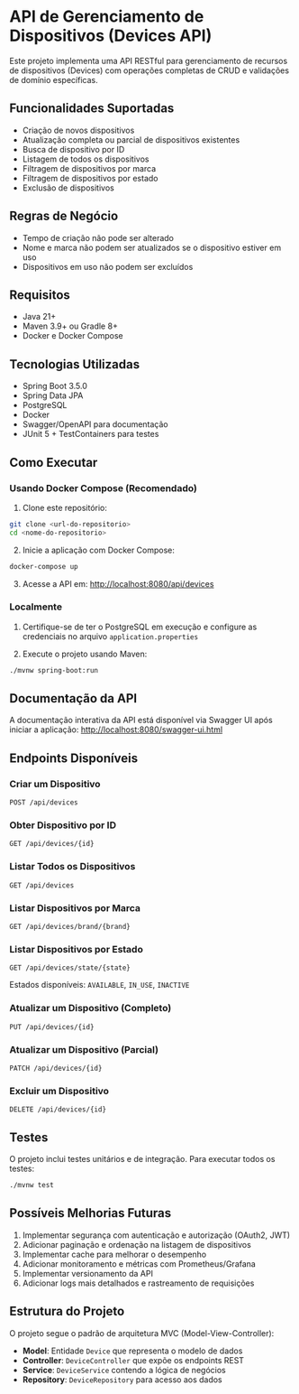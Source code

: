 # API de Gerenciamento de Dispositivos (Devices API)

Este projeto implementa uma API RESTful para gerenciamento de recursos de dispositivos (Devices) com operações completas de CRUD e validações de domínio específicas.

## Funcionalidades Suportadas

* Criação de novos dispositivos
* Atualização completa ou parcial de dispositivos existentes
* Busca de dispositivo por ID
* Listagem de todos os dispositivos
* Filtragem de dispositivos por marca
* Filtragem de dispositivos por estado
* Exclusão de dispositivos

## Regras de Negócio

* Tempo de criação não pode ser alterado
* Nome e marca não podem ser atualizados se o dispositivo estiver em uso
* Dispositivos em uso não podem ser excluídos

## Requisitos

* Java 21+
* Maven 3.9+ ou Gradle 8+ 
* Docker e Docker Compose

## Tecnologias Utilizadas

* Spring Boot 3.5.0
* Spring Data JPA
* PostgreSQL
* Docker
* Swagger/OpenAPI para documentação
* JUnit 5 + TestContainers para testes

## Como Executar

### Usando Docker Compose (Recomendado)

1. Clone este repositório:
```bash
git clone <url-do-repositorio>
cd <nome-do-repositorio>
```

2. Inicie a aplicação com Docker Compose:
```bash
docker-compose up
```

3. Acesse a API em: [http://localhost:8080/api/devices](http://localhost:8080/api/devices)

### Localmente

1. Certifique-se de ter o PostgreSQL em execução e configure as credenciais no arquivo `application.properties`

2. Execute o projeto usando Maven:
```bash
./mvnw spring-boot:run
```

## Documentação da API

A documentação interativa da API está disponível via Swagger UI após iniciar a aplicação:
[http://localhost:8080/swagger-ui.html](http://localhost:8080/swagger-ui.html)

## Endpoints Disponíveis

### Criar um Dispositivo
```
POST /api/devices
```

### Obter Dispositivo por ID
```
GET /api/devices/{id}
```

### Listar Todos os Dispositivos
```
GET /api/devices
```

### Listar Dispositivos por Marca
```
GET /api/devices/brand/{brand}
```

### Listar Dispositivos por Estado
```
GET /api/devices/state/{state}
```
Estados disponíveis: `AVAILABLE`, `IN_USE`, `INACTIVE`

### Atualizar um Dispositivo (Completo)
```
PUT /api/devices/{id}
```

### Atualizar um Dispositivo (Parcial)
```
PATCH /api/devices/{id}
```

### Excluir um Dispositivo
```
DELETE /api/devices/{id}
```

## Testes

O projeto inclui testes unitários e de integração. Para executar todos os testes:

```bash
./mvnw test
```

## Possíveis Melhorias Futuras

1. Implementar segurança com autenticação e autorização (OAuth2, JWT)
2. Adicionar paginação e ordenação na listagem de dispositivos
3. Implementar cache para melhorar o desempenho
4. Adicionar monitoramento e métricas com Prometheus/Grafana
5. Implementar versionamento da API
6. Adicionar logs mais detalhados e rastreamento de requisições

## Estrutura do Projeto

O projeto segue o padrão de arquitetura MVC (Model-View-Controller):

- **Model**: Entidade `Device` que representa o modelo de dados
- **Controller**: `DeviceController` que expõe os endpoints REST
- **Service**: `DeviceService` contendo a lógica de negócios
- **Repository**: `DeviceRepository` para acesso aos dados

